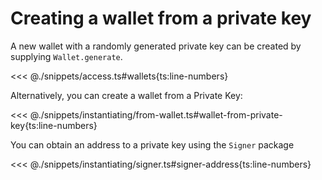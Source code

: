 # Creating a wallet from a private key

A new wallet with a randomly generated private key can be created by supplying `Wallet.generate`.

<<< @./snippets/access.ts#wallets{ts:line-numbers}

Alternatively, you can create a wallet from a Private Key:

<<< @./snippets/instantiating/from-wallet.ts#wallet-from-private-key{ts:line-numbers}

You can obtain an address to a private key using the `Signer` package

<<< @./snippets/instantiating/signer.ts#signer-address{ts:line-numbers}
